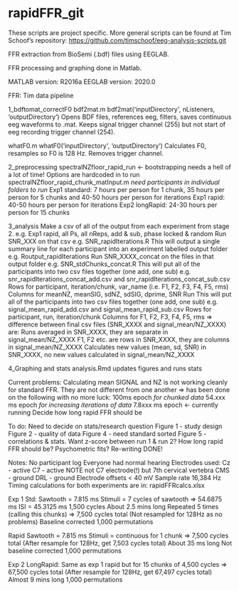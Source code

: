 # rapidFFR_git
 
These scripts are project specific. More general scripts can be found at Tim Schoof’s repository: https://github.com/timschoof/eeg-analysis-scripts.git

FFR extraction from BioSemi (.bdf) files using EEGLAB.

FFR processing and graphing done in Matlab.

MATLAB version: R2016a EEGLAB version: 2020.0


FFR: Tim data pipeline

1_bdftomat_correctF0
bdf2mat.m
bdf2mat(‘inputDirectory', nListeners, ‘outputDirectory’)
Opens BDF files, references eeg, filters, saves continuous eeg waveforms to .mat. Keeps signal trigger channel (255) but not start of eeg recording trigger channel (254).

whatF0.m
whatF0(‘inputDirectory', ‘outputDirectory’)
Calculates F0, resamples so F0 is 128 Hz. Removes trigger channel.

2_preprocessing
spectralNZfloor_rapid_run <- bootstrapping needs a hell of a lot of time!
Options are hardcoded in to run spectralNZfloor_rapid_chunk_matInput.m
*need participants in individual folders to run*
Exp1 standard: 7 hours per person for 1 chunk, 35 hours per person for 5 chunks and 40-50 hours per person for iterations
Exp1 rapid: 40-50 hours per person for iterations
Exp2 longRapid: 24-30 hours per person for 15 chunks

3_analysis 
Make a csv of all of the output from each experiment from stage 2. 
e.g. Exp1 rapid, all Ps, all nReps, add & sub, phase locked & random
Run SNR_XXX on that csv e.g. SNR_rapidIterations.R
This will output a single summary line for each participant into an experiment labelled output folder
e.g. Routput_rapidIterations
Run SNR_XXXX_concat on the files in that output folder e.g. SNR_stdChunks_concat.R
This will put all of the participants into two csv files together (one add, one sub)
e.g. snr_rapidIterations_concat_add.csv and snr_rapidIterations_concat_sub.csv
Rows for participant, iteration/chunk, var_name (i.e. F1, F2, F3, F4, F5, rms)
Columns for meanNZ, meanSIG, sdNZ, sdSIG, dprime, SNR
Run 
This will put all of the participants into two csv files together (one add, one sub)
e.g. signal_mean_rapid_add.csv and signal_mean_rapid_sub.csv
Rows for participant, run, iteration/chunk
Columns for F1, F2, F3, F4, F5, rms
=> difference between final csv files (SNR_XXXX and signal_mean/NZ_XXXX) are:
Runs averaged in SNR_XXXX, they are separate in signal_mean/NZ_XXXX
F1, F2 etc. are rows in SNR_XXXX, they are columns in signal_mean/NZ_XXXX
Calculates new values (mean, sd, SNR) in SNR_XXXX, no new values calculated in signal_mean/NZ_XXXX

4_Graphing and stats
analysis.Rmd
updates figures and runs stats

Current problems:
Calculating mean SIGNAL and NZ is not working cleanly for standard FFR. They are not different from one another
	=> has been done on the following with no more luck:
100ms epoch *for chunked data*
54.xxx ms epoch *for increasing iterations of data*
7.8xxx ms epoch <- currently running
Decide how long rapid FFR should be

To do:
Need to decide on stats/research question
Figure 1 - study design
Figure 2 - quality of data
Figure 4 - need standard sorted
Figure 5 - correlations & stats. Want z-score between run 1 & run 2?
How long rapid FFR should be? Psychometric fits?
Re-writing 
DONE!

Notes:
No participant log
Everyone had normal hearing
Electrodes used: 
 Cz - active
 C7 - active NOTE not C7 electrode(!) but 7th cervical vertebra 
 CMS - ground
 DRL - ground
Electrode offsets < 40 mV
Sample rate 16,384 Hz
Timing calculations for both experiments are in: rapidFFRcalcs.xlsx

Exp 1
Std:
Sawtooth = 7.815 ms
Stimuli = 7 cycles of sawtooth => 54.6875 ms
ISI = 45.3125 ms
1,500 cycles
About 2.5 mins long
Repeated 5 times (calling this chunks) => 7,500 cycles total
(Not resampled for 128Hz as no problems)
Baseline corrected
1,000 permutations

Rapid
Sawtooth = 7.815 ms
Stimuli = continuous for 1 chunk => 7,500 cycles total
(After resample for 128Hz, get 7,503 cycles total)
About 35 ms long
Not baseline corrected
1,000 permutations

Exp 2
LongRapid:
Same as exp 1 rapid but for 15 chunks of 4,500 cycles => 67,500 cycles total
(After resample for 128Hz, get 67,497 cycles total)
Almost 9 mins long
1,000 permutations
